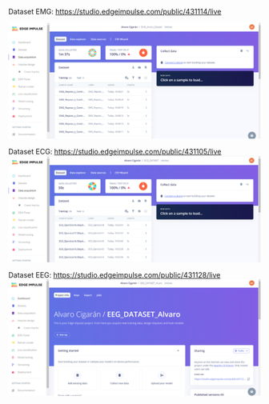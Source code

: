 Dataset EMG: https://studio.edgeimpulse.com/public/431114/live

![EMG](https://github.com/NadAbiO/IntroSeniales/blob/main/Anexos/Laboratorios/EMG_dataset.png)

Dataset ECG: https://studio.edgeimpulse.com/public/431105/live
![ECG](https://github.com/NadAbiO/IntroSeniales/blob/main/Anexos/Laboratorios/ECG_dataset.png)

Dataset EEG: https://studio.edgeimpulse.com/public/431128/live
![EEG](https://github.com/NadAbiO/IntroSeniales/blob/main/Anexos/Laboratorios/EEEG_dataset.png)

